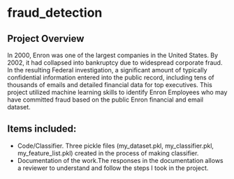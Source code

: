 # fraud_detection

## Project Overview
In 2000, Enron was one of the largest companies in the United States. By 2002, it had collapsed into bankruptcy due to widespread 
corporate fraud. In the resulting Federal investigation, a significant amount of typically confidential information entered into the 
public record, including tens of thousands of emails and detailed financial data for top executives. This project utilized machine learning skills to identify Enron Employees who may have committed fraud based on the public Enron
financial and email dataset.

## Items included:
* Code/Classifier. Three pickle files (my_dataset.pkl, my_classifier.pkl, my_feature_list.pkl) created in the process of making classifier.
* Documentation of the work.The responses in the documentation allows a reviewer to understand and follow the steps I took in the project.
